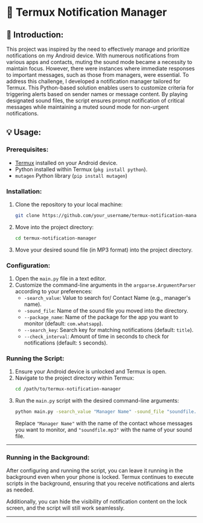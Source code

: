 # 📲 Termux Notification Manager

## 🚀 Introduction:

This project was inspired by the need to effectively manage and prioritize notifications on my Android device. With numerous notifications from various apps and contacts, muting the sound mode became a necessity to maintain focus. However, there were instances where immediate responses to important messages, such as those from managers, were essential. To address this challenge, I developed a notification manager tailored for Termux. This Python-based solution enables users to customize criteria for triggering alerts based on sender names or message content. By playing designated sound files, the script ensures prompt notification of critical messages while maintaining a muted sound mode for non-urgent notifications.

## 💡 Usage:

### Prerequisites:

- [Termux](https://termux.com/) installed on your Android device.
- Python installed within Termux (`pkg install python`).
- `mutagen` Python library (`pip install mutagen`)

### Installation:

1. Clone the repository to your local machine:
   ```bash
   git clone https://github.com/your_username/termux-notification-manager.git
   ```
2. Move into the project directory:
   ```bash
   cd termux-notification-manager
   ```
3. Move your desired sound file (in MP3 format) into the project directory.

### Configuration:

1. Open the `main.py` file in a text editor.
2. Customize the command-line arguments in the `argparse.ArgumentParser` according to your preferences:
   - `-search_value`: Value to search for/ Contact Name (e.g., manager's name).
   - `-sound_file`: Name of the sound file you moved into the directory.
   - `--package_name`: Name of the package for the app you want to monitor (default: `com.whatsapp`).
   - `--search_key`: Search key for matching notifications (default: `title`).
   - `--check_interval`: Amount of time in seconds to check for notifications (default: `5` seconds).

### Running the Script:

1. Ensure your Android device is unlocked and Termux is open.
2. Navigate to the project directory within Termux:
   ```bash
   cd /path/to/termux-notification-manager
   ```
3. Run the `main.py` script with the desired command-line arguments:
   ```bash
   python main.py -search_value "Manager Name" -sound_file "soundfile.mp3"
   ```
   Replace `"Manager Name"` with the name of the contact whose messages you want to monitor, and `"soundfile.mp3"` with the name of your sound file.

---

### Running in the Background:

After configuring and running the script, you can leave it running in the background even when your phone is locked. Termux continues to execute scripts in the background, ensuring that you receive notifications and alerts as needed.

Additionally, you can hide the visibility of notification content on the lock screen, and the script will still work seamlessly.

---
